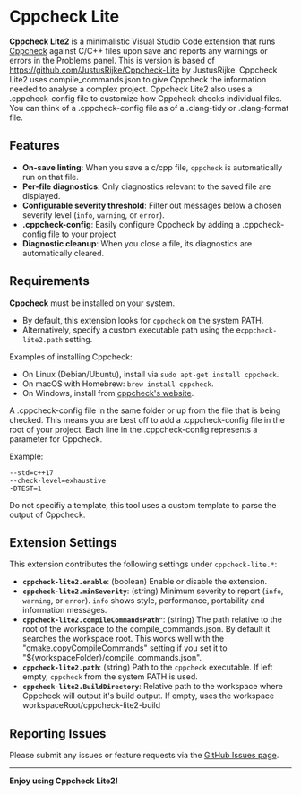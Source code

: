 # Cppcheck Lite

**Cppcheck Lite2** is a minimalistic Visual Studio Code extension that runs [Cppcheck](https://cppcheck.sourceforge.net/) against C/C++ files upon save and reports any warnings or errors in the Problems panel. This is version is based of https://github.com/JustusRijke/Cppcheck-Lite by JustusRijke. Cppcheck Lite2 uses compile_commands.json to give Cppcheck the information needed to analyse a complex project. Cppcheck Lite2 also uses a .cppcheck-config file to customize how Cppcheck checks individual files. You can think of a .cppcheck-config file as of a .clang-tidy or .clang-format file. 

## Features

- **On-save linting**: When you save a c/cpp file, `cppcheck` is automatically run on that file.
- **Per-file diagnostics**: Only diagnostics relevant to the saved file are displayed.
- **Configurable severity threshold**: Filter out messages below a chosen severity level (`info`, `warning`, or `error`).
- **.cppcheck-config**: Easily configure Cppcheck by adding a .cppcheck-config file to your project
- **Diagnostic cleanup**: When you close a file, its diagnostics are automatically cleared.

## Requirements

 **Cppcheck** must be installed on your system.  
  - By default, this extension looks for `cppcheck` on the system PATH.
  - Alternatively, specify a custom executable path using the e`cppcheck-lite2.path` setting.

Examples of installing Cppcheck:
  - On Linux (Debian/Ubuntu), install via `sudo apt-get install cppcheck`.
  - On macOS with Homebrew: `brew install cppcheck`.
  - On Windows, install from [cppcheck's website](https://cppcheck.sourceforge.net/).

A .cppcheck-config file in the same folder or up from the file that is being checked. This means you are best off to add a .cppcheck-config file in the root of your project. Each line in the .cppcheck-config represents a parameter for Cppcheck. 

Example: 
```
--std=c++17
--check-level=exhaustive
-DTEST=1
```

Do not specifiy a template, this tool uses a custom template to parse the output of Cppcheck. 

## Extension Settings

This extension contributes the following settings under `cppcheck-lite.*`:

- **`cppcheck-lite2.enable`**: (boolean) Enable or disable the extension.  
- **`cppcheck-lite2.minSeverity`**: (string) Minimum severity to report (`info`, `warning`, or `error`).  `info` shows style, performance, portability and information messages.
- **`cppcheck-lite2.compileCommandsPath"`**: (string) The path relative to the root of the workspace to the compile_commands.json. By default it searches the workspace root. This works well with the "cmake.copyCompileCommands" setting if you set it to "${workspaceFolder}/compile_commands.json".
- **`cppcheck-lite2.path`**: (string) Path to the `cppcheck` executable. If left empty, `cppcheck` from the system PATH is used.
- **`cppcheck-lite2.BuildDirectory`**: Relative path to the workspace where Cppcheck will output it's build output. If empty, uses the workspace workspaceRoot/cppcheck-lite2-build

## Reporting Issues
Please submit any issues or feature requests via the [GitHub Issues page](https://github.com/EmielEstievenart/Cppcheck-Lite2/issues).

---

**Enjoy using Cppcheck Lite2!**
